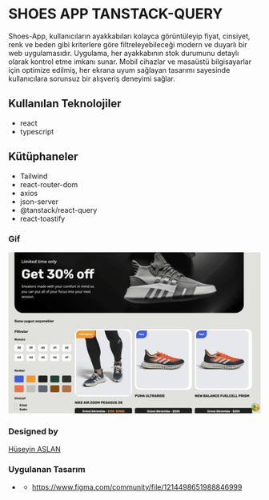 # SHOES APP TANSTACK-QUERY

Shoes-App, kullanıcıların ayakkabıları kolayca görüntüleyip fiyat, cinsiyet, renk ve beden gibi kriterlere göre filtreleyebileceği modern ve duyarlı bir web uygulamasıdır. Uygulama, her ayakkabının stok durumunu detaylı olarak kontrol etme imkanı sunar. Mobil cihazlar ve masaüstü bilgisayarlar için optimize edilmiş, her ekrana uyum sağlayan tasarımı sayesinde kullanıcılara sorunsuz bir alışveriş deneyimi sağlar.

## Kullanılan Teknolojiler

- react
- typescript

## Kütüphaneler

- Tailwind
- react-router-dom
- axios
- json-server
- @tanstack/react-query
- react-toastify



### Gif


<img src="/public/Zight Recording 2024-08-22 at 10.51.26 PM.gif"/>



###  Designed by 
<a href="https://www.linkedin.com/in/h%C3%BCseyin-aslan-128519203/" target="_blank">Hüseyin ASLAN</a>

### Uygulanan Tasarım

- * https://www.figma.com/community/file/1214498651988846999
